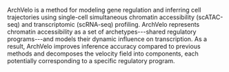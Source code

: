 ArchVelo is a method for modeling gene regulation and inferring cell trajectories using single-cell simultaneous chromatin accessibility (scATAC-seq) and transcriptomic (scRNA-seq) profiling. ArchVelo represents chromatin accessibility as a set of archetypes---shared regulatory programs---and models their dynamic influence on transcription. As a result,  ArchVelo improves inference accuracy compared to previous methods and decomposes the velocity field into components, each potentially corresponding to a specific regulatory program.

